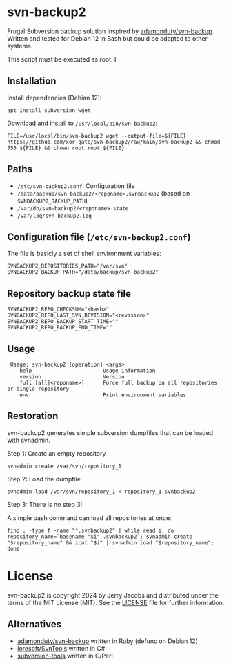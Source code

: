 # svn-backup2

Frugal Subversion backup solution inspired by [adamonduty/svn-backup](https://github.com/adamonduty/svn-backup).
Written and tested for Debian 12 in Bash but could be adapted to other systems.

This script must be executed as root. I

## Installation

Install dependencies (Debian 12):

`apt install subversion wget`

Download and install to `/usr/local/bin/svn-backup2`:

`FILE=/usr/local/bin/svn-backup2 wget --output-file=${FILE} https://github.com/xor-gate/svn-backup2/raw/main/svn-backup2 && chmod 755 ${FILE} && chown root.root ${FILE}`

## Paths

* `/etc/svn-backup2.conf`: Configuration file
* `/data/backup/svn-backup2/<reponame>.svnbackup2` (based on `SVNBACKUP2_BACKUP_PATH`)
* `/var/db/svn-backup2/<reponame>.state`
* `/var/log/svn-backup2.log`

## Configuration file (`/etc/svn-backup2.conf`)

The file is basicly a set of shell environment variables:

```
SVNBACKUP2_REPOSITORIES_PATH="/var/svn"
SVNBACKUP2_BACKUP_PATH="/data/backup/svn-backup2"
```

## Repository backup state file

```
SVNBACKUP2_REPO_CHECKSUM="<hash>"
SVNBACKUP2_REPO_LAST_SVN_REVISION="<revision>"
SVNBACKUP2_REPO_BACKUP_START_TIME=""
SVNBACKUP2_REPO_BACKUP_END_TIME=""
```

## Usage

```
 Usage: svn-backup2 [operation] <args>
    help                       Usage information
    version                    Version
    full [all|<reponame>]      Force full backup on all repositories or single repository
    env                        Print environment variables
```

## Restoration

svn-backup2 generates simple subversion dumpfiles that can be loaded with
svnadmin.

Step 1: Create an empty repository
```
svnadmin create /var/svn/repository_1
```

Step 2: Load the dumpfile
```
svnadmin load /var/svn/repository_1 < repository_1.svnbackup2
```

Step 3: There is no step 3!

A simple bash command can load all repositories at once:

```
find . -type f -name "*.svnbackup2" | while read i; do repository_name=`basename "$i" .svnbackup2`; svnadmin create "$repository_name" && zcat "$i" | svnadmin load "$repository_name"; done
```

# License

svn-backup2 is copyright 2024 by Jerry Jacobs and distributed under the terms of the MIT License (MIT). See the [LICENSE](LICENSE) file for further information.

## Alternatives

* [adamonduty/svn-backup](https://github.com/adamonduty/svn-backup) written in Ruby (defunc on Debian 12)
* [loresoft/SvnTools](https://github.com/loresoft/SvnTools) written in C#
* [subversion-tools](https://packages.debian.org/sid/subversion-tools) written in C/Perl
